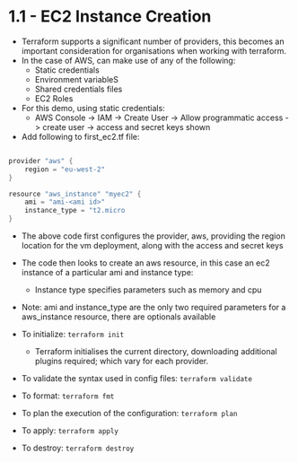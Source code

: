# 1.1 - EC2 Instance Creation

- Terraform supports a significant number of providers, this becomes an important consideration for organisations when working with terraform.
- In the case of AWS, can make use of any of the following:
  - Static credentials
  - Environment variableS
  - Shared credentials files
  - EC2 Roles
- For this demo, using static credentials:
  - AWS Console -> IAM -> Create User -> Allow programmatic access -> create user -> access and secret keys shown
- Add following to first_ec2.tf file:

```go

provider "aws" {
    region = "eu-west-2"
}

resource "aws_instance" "myec2" {
    ami = "ami-<ami id>"
    instance_type = "t2.micro
}
```

- The above code first configures the provider, aws, providing the region
location for the vm deployment, along with the access and secret keys

- The code then looks to create an aws resource, in this case an ec2 instance of
a particular ami and instance type:
  - Instance type specifies parameters such as memory and cpu
- Note: ami and instance_type are the only two required parameters for a aws_instance resource, there are optionals available
- To initialize: `terraform init`
  - Terraform initialises the current directory, downloading additional plugins required; which vary for each provider.
- To validate the syntax used in config files: `terraform validate`
- To format: `terraform fmt`
- To plan the execution of the configuration: `terraform plan`
- To apply: `terraform apply`
- To destroy: `terraform destroy`
